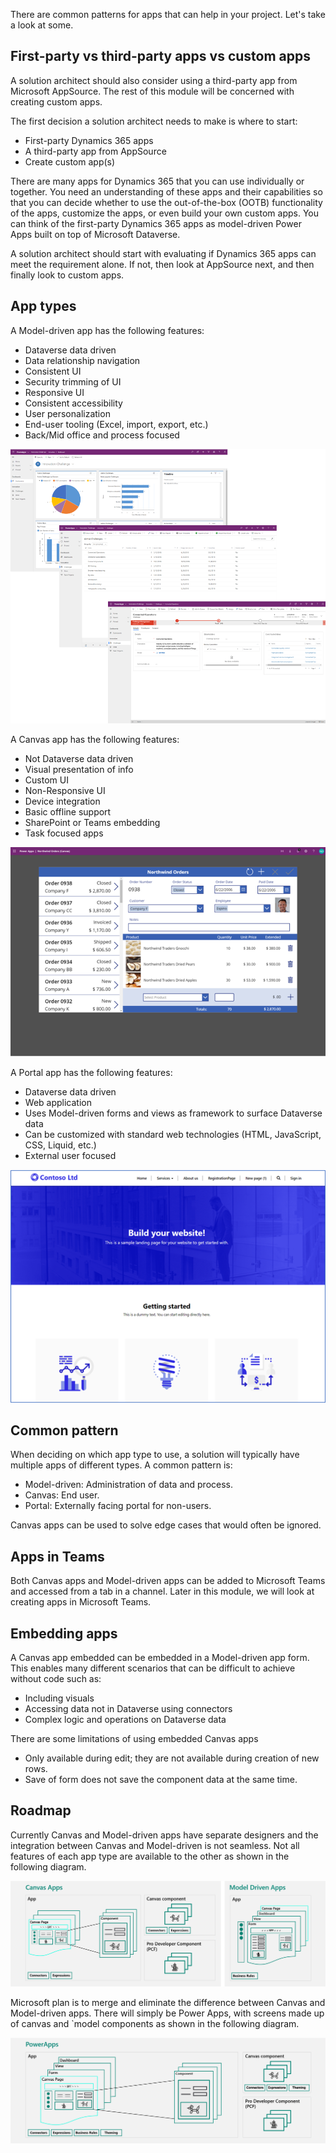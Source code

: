 There are common patterns for apps that can help in your project. Let's take a look at some.

## First-party vs third-party apps vs custom apps

A solution architect should also consider using a third-party app from Microsoft AppSource. The rest of this module will be concerned with creating custom apps.

The first decision a solution architect needs to make is where to start:

- First-party Dynamics 365 apps
- A third-party app from AppSource
- Create custom app(s)

There are many apps for Dynamics 365 that you can use individually or together. You need an understanding of these apps and their capabilities so that you can decide whether to use the out-of-the-box (OOTB) functionality of the apps, customize the apps, or even build your own custom apps. You can think of the first-party Dynamics 365 apps as model-driven Power Apps built on top of Microsoft Dataverse.

A solution architect should start with evaluating if Dynamics 365 apps can meet the requirement alone. If not, then look at AppSource next, and then finally look to custom apps.

## App types

A Model-driven app has the following features:

- Dataverse data driven
- Data relationship navigation
- Consistent UI
- Security trimming of UI
- Responsive UI
- Consistent accessibility
- User personalization
- End-user tooling (Excel, import, export, etc.)
- Back/Mid office and process focused

![Screenshot that is showing a model-driven app.](../media/2-model-app.png)

A Canvas app has the following features:

- Not Dataverse data driven
- Visual presentation of info
- Custom UI
- Non-Responsive UI
- Device integration
- Basic offline support
- SharePoint or Teams embedding
- Task focused apps

![Screenshot that is showing a canvas app.](../media/2-canvas-app.png)

A Portal app has the following features:

- Dataverse data driven
- Web application
- Uses Model-driven forms and views as framework to surface Dataverse data
- Can be customized with standard web technologies (HTML, JavaScript, CSS, Liquid, etc.)
- External user focused

![Screenshot showing the use of a portal app.](../media/2-portal-app.png)

## Common pattern

When deciding on which app type to use, a solution will typically have multiple apps of different types. A common pattern is:

- Model-driven: Administration of data and process.
- Canvas: End user.
- Portal: Externally facing portal for non-users.

Canvas apps can be used to solve edge cases that would often be ignored.

## Apps in Teams

Both Canvas apps and Model-driven apps can be added to Microsoft Teams and accessed from a tab in a channel. Later in this module, we will look at creating apps in Microsoft Teams.

## Embedding apps

A Canvas app embedded can be embedded in a Model-driven app form. This enables many different scenarios that can be difficult to achieve without code such as:

- Including visuals
- Accessing data not in Dataverse using connectors
- Complex logic and operations on Dataverse data

There are some limitations of using embedded Canvas apps

- Only available during edit; they are not available during creation of new rows.
- Save of form does not save the component data at the same time.

## Roadmap

Currently Canvas and Model-driven apps have separate designers and the integration between Canvas and Model-driven is not seamless. Not all features of each app type are available to the other as shown in the following diagram.

![Diagram of canvas and model-driven as currently managed.](../media/2-roadmap-1.png)

Microsoft plan is to merge and eliminate the difference between Canvas and Model-driven apps. There will simply be Power Apps, with screens made up of canvas and `model components as shown in the following diagram.

![Diagram of canvas and model-driven as envisaged in future.](../media/2-roadmap-2.png)
